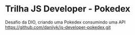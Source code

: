 # Trilha JS Developer - Pokedex

Desafio da DIO, criando uma Pokedex consumindo uma API
https://github.com/daniiyk/js-developer-pokedex.git
